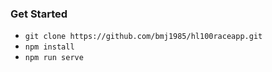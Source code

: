 ### Get Started

* ```git clone https://github.com/bmj1985/hl100raceapp.git```
* ```npm install```
* ```npm run serve```


